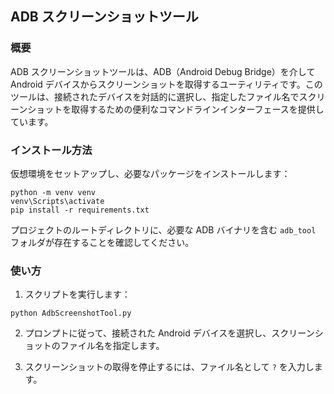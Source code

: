 ## ADB スクリーンショットツール

### 概要

ADB スクリーンショットツールは、ADB（Android Debug Bridge）を介して Android デバイスからスクリーンショットを取得するユーティリティです。このツールは、接続されたデバイスを対話的に選択し、指定したファイル名でスクリーンショットを取得するための便利なコマンドラインインターフェースを提供しています。

### インストール方法

仮想環境をセットアップし、必要なパッケージをインストールします：

```
python -m venv venv
venv\Scripts\activate
pip install -r requirements.txt
```

プロジェクトのルートディレクトリに、必要な ADB バイナリを含む `adb_tool` フォルダが存在することを確認してください。

### 使い方

1. スクリプトを実行します：

```
python AdbScreenshotTool.py
```

2. プロンプトに従って、接続された Android デバイスを選択し、スクリーンショットのファイル名を指定します。

3. スクリーンショットの取得を停止するには、ファイル名として `?` を入力します。